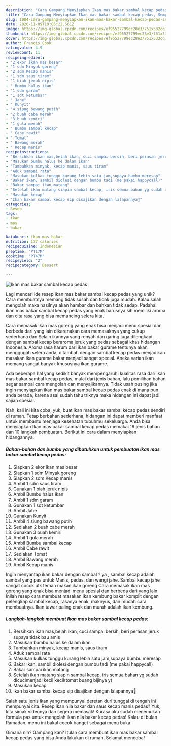 ```yaml
---
description: "Cara Gampang Menyiapkan Ikan mas bakar sambal kecap pedas, Sempurna"
title: "Cara Gampang Menyiapkan Ikan mas bakar sambal kecap pedas, Sempurna"
slug: 1084-cara-gampang-menyiapkan-ikan-mas-bakar-sambal-kecap-pedas-sempurna
date: 2020-11-09T19:05:22.561Z
image: https://img-global.cpcdn.com/recipes/ef95527799ec28e3/751x532cq70/ikan-mas-bakar-sambal-kecap-pedas-foto-resep-utama.jpg
thumbnail: https://img-global.cpcdn.com/recipes/ef95527799ec28e3/751x532cq70/ikan-mas-bakar-sambal-kecap-pedas-foto-resep-utama.jpg
cover: https://img-global.cpcdn.com/recipes/ef95527799ec28e3/751x532cq70/ikan-mas-bakar-sambal-kecap-pedas-foto-resep-utama.jpg
author: Francis Cook
ratingvalue: 4.9
reviewcount: 11
recipeingredient:
- "2 ekor ikan mas besar"
- "1 sdm Minyak goreng"
- "2 sdm Kecap manis"
- "1 sdm saus tiram"
- "1 biah jeruk nipis"
- " Bumbu halus ikan"
- "1 sdm garam"
- "1 sdt ketumbar"
- " Jahe"
- " Kunyit"
- "4 siung bawang putih"
- "2 buah cabe merah"
- "3 buah kemiri"
- "1 gula merah"
- " Bumbu sambal kecap"
- " Cabe rawit"
- " Tomat"
- " Bawang merah"
- " Kecap manis"
recipeinstructions:
- "Bersihkan ikan mas,belah ikan, cuci sampai bersih, beri perasan jeruk supaya tidak bau amis"
- "Masukan bumbu halus ke dalam ikan"
- "Tambahkan minyak, kecap manis, saus tiram"
- "Aduk sampai rata"
- "Masukan kulkas tunggu kurang lebih satu jam,supaya bumbu meresap"
- "Bakar ikan, sambil diolesi dengan bumbu tadi (me pakai happycall)"
- "Bakar sampai ikan matang"
- "Setelah ikan matang siapin sambal kecap, iris semua bahan yg sudah dicucimenjadi kecil kecil(tomat buang bijinya y)"
- "Masukan kecap"
- "Ikan bakar sambal kecap sip disajikan dengan lalapannya🤗"
categories:
- Resep
tags:
- ikan
- mas
- bakar

katakunci: ikan mas bakar 
nutrition: 177 calories
recipecuisine: Indonesian
preptime: "PT17M"
cooktime: "PT47M"
recipeyield: "2"
recipecategory: Dessert

---
```



![Ikan mas bakar sambal kecap pedas](https://img-global.cpcdn.com/recipes/ef95527799ec28e3/751x532cq70/ikan-mas-bakar-sambal-kecap-pedas-foto-resep-utama.jpg)

Lagi mencari ide resep ikan mas bakar sambal kecap pedas yang unik? Cara membuatnya memang tidak susah dan tidak juga mudah. Kalau salah mengolah maka hasilnya akan hambar dan bahkan tidak sedap. Padahal ikan mas bakar sambal kecap pedas yang enak harusnya sih memiliki aroma dan cita rasa yang bisa memancing selera kita.

Cara memasak ikan mas goreng yang enak bisa menjadi menu spesial dan berbeda dari yang lain dikarenakan cara memasaknya yang cukup sederhana dan Selain ikannya yang renyah dan garing juga dilengkapi dengan sambal kecap beraroma jeruk yang pedas sebagai khas hidangan Indonesia. Aroma rasa harum dari ikan bakar gurame tentunya akan menggugah selera anda, ditambah dengan sambal kecap pedas menjadikan masakan ikan gurame bakar menjadi sangat special. Aneka varian ikan memang sangat banyak khususnya ikan gurame.

Ada beberapa hal yang sedikit banyak mempengaruhi kualitas rasa dari ikan mas bakar sambal kecap pedas, mulai dari jenis bahan, lalu pemilihan bahan segar sampai cara mengolah dan menyajikannya. Tidak usah pusing jika ingin menyiapkan ikan mas bakar sambal kecap pedas enak di mana pun anda berada, karena asal sudah tahu triknya maka hidangan ini dapat jadi sajian spesial.


Nah, kali ini kita coba, yuk, buat ikan mas bakar sambal kecap pedas sendiri di rumah. Tetap berbahan sederhana, hidangan ini dapat memberi manfaat untuk membantu menjaga kesehatan tubuhmu sekeluarga. Anda bisa menyiapkan Ikan mas bakar sambal kecap pedas memakai 19 jenis bahan dan 10 langkah pembuatan. Berikut ini cara dalam menyiapkan hidangannya.

<!--inarticleads1-->

##### Bahan-bahan dan bumbu yang dibutuhkan untuk pembuatan Ikan mas bakar sambal kecap pedas:

1. Siapkan 2 ekor ikan mas besar
1. Siapkan 1 sdm Minyak goreng
1. Siapkan 2 sdm Kecap manis
1. Ambil 1 sdm saus tiram
1. Gunakan 1 biah jeruk nipis
1. Ambil  Bumbu halus ikan
1. Ambil 1 sdm garam
1. Gunakan 1 sdt ketumbar
1. Ambil  Jahe
1. Gunakan  Kunyit
1. Ambil 4 siung bawang putih
1. Sediakan 2 buah cabe merah
1. Gunakan 3 buah kemiri
1. Ambil 1 gula merah
1. Ambil  Bumbu sambal kecap
1. Ambil  Cabe rawit
1. Sediakan  Tomat
1. Ambil  Bawang merah
1. Ambil  Kecap manis


Ingin menyantap ikan bakar dengan sambal ? ya , sambal kecap adalah sambal yang pas untuk Manis, pedas, dan wangi jahe. Sambal kecap jahe sangat cocok utk teman makan ikan goreng Cara memasak ikan mas goreng yang enak bisa menjadi menu spesial dan berbeda dari yang lain. Inilah resep cara membuat masakan ikan kembung bakar komplit dengan pelengkap sambal kecap, rasanya enak, maknyus, dan mudah cara membuatnya. Ikan tawar paling enak dan murah adalah ikan kembung. 

<!--inarticleads2-->

##### Langkah-langkah membuat Ikan mas bakar sambal kecap pedas:

1. Bersihkan ikan mas,belah ikan, cuci sampai bersih, beri perasan jeruk supaya tidak bau amis
1. Masukan bumbu halus ke dalam ikan
1. Tambahkan minyak, kecap manis, saus tiram
1. Aduk sampai rata
1. Masukan kulkas tunggu kurang lebih satu jam,supaya bumbu meresap
1. Bakar ikan, sambil diolesi dengan bumbu tadi (me pakai happycall)
1. Bakar sampai ikan matang
1. Setelah ikan matang siapin sambal kecap, iris semua bahan yg sudah dicucimenjadi kecil kecil(tomat buang bijinya y)
1. Masukan kecap
1. Ikan bakar sambal kecap sip disajikan dengan lalapannya🤗


Salah satu jenis ikan yang mempunyai deretan duri tunggal di tengah ini mempunyai cita. Resep ikan nila bakar dan saus kecap manis pedas? Yuk, kita simak videonya dan segera memasak! Kurasa aku sudah menemukan formula pas untuk mengolah ikan nila bakar kecap pedas! Kalau di bulan Ramadan, menu ini bakal cocok banget sebagai menu buka. 

Gimana nih? Gampang kan? Itulah cara membuat ikan mas bakar sambal kecap pedas yang bisa Anda lakukan di rumah. Selamat mencoba!
